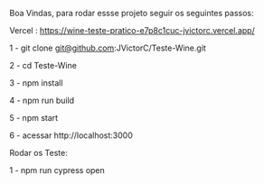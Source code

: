 Boa Vindas, para rodar essse projeto seguir os seguintes passos:

Vercel : https://wine-teste-pratico-e7p8c1cuc-jvictorc.vercel.app/

1 - git clone git@github.com:JVictorC/Teste-Wine.git

2 - cd Teste-Wine

3 - npm install

4 - npm run build

5 - npm start

6 - acessar http://localhost:3000

Rodar os Teste:

1 - npm run cypress open
